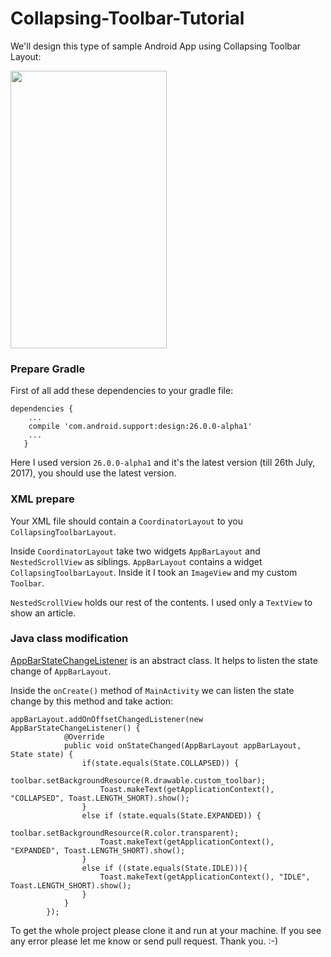 # Collapsing-Toolbar-Tutorial

We'll design this type of sample Android App using Collapsing Toolbar Layout:

<img src="https://raw.githubusercontent.com/hasancse91/Collapsing-Toolbar-Tutorial/master/Data/image.gif" width="250" height="444" />

### Prepare Gradle
First of all add these dependencies to your gradle file: 
```
dependencies {
    ...
    compile 'com.android.support:design:26.0.0-alpha1'
    ...
   }
```
Here I used version `26.0.0-alpha1` and it's the latest version (till 26th July, 2017), you should use the latest version.

### XML prepare
Your XML file should contain a `CoordinatorLayout` to you `CollapsingToolbarLayout`.

Inside `CoordinatorLayout` take two widgets `AppBarLayout` and `NestedScrollView` as siblings. `AppBarLayout` contains a widget `CollapsingToolbarLayout`. Inside it I took an `ImageView` and my custom `Toolbar`.

`NestedScrollView` holds our rest of the contents. I used only a `TextView` to show an article.

### Java class modification

[AppBarStateChangeListener](https://github.com/hasancse91/Collapsing-Toolbar-Tutorial/blob/master/collapsing-toolbar-layout/app/src/main/java/com/hellohasan/collapsingtoolbarlayoutpractice/AppBarStateChangeListener.java) is an abstract class. It helps to listen the state change of `AppBarLayout`.

Inside the `onCreate()` method of `MainActivity` we can listen the state change by this method and take action:

```
appBarLayout.addOnOffsetChangedListener(new AppBarStateChangeListener() {
            @Override
            public void onStateChanged(AppBarLayout appBarLayout, State state) {
                if(state.equals(State.COLLAPSED)) {
                    toolbar.setBackgroundResource(R.drawable.custom_toolbar);
                    Toast.makeText(getApplicationContext(), "COLLAPSED", Toast.LENGTH_SHORT).show();
                }
                else if (state.equals(State.EXPANDED)) {
                    toolbar.setBackgroundResource(R.color.transparent);
                    Toast.makeText(getApplicationContext(), "EXPANDED", Toast.LENGTH_SHORT).show();
                }
                else if ((state.equals(State.IDLE))){
                    Toast.makeText(getApplicationContext(), "IDLE", Toast.LENGTH_SHORT).show();
                }
            }
        });
```

To get the whole project please clone it and run at your machine. If you see any error please let me know or send pull request.
Thank you. :-)
